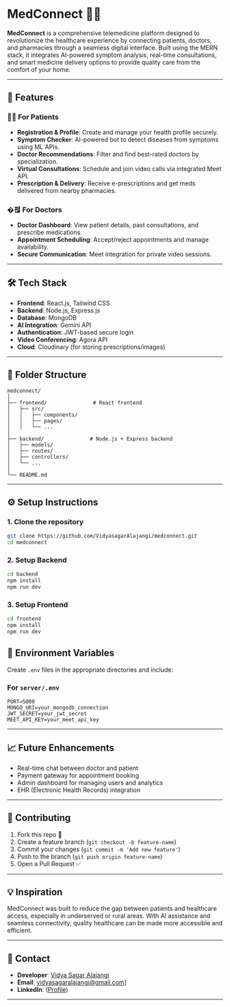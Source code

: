 # MedConnect 🏥💬

**MedConnect** is a comprehensive telemedicine platform designed to revolutionize the healthcare experience by connecting patients, doctors, and pharmacies through a seamless digital interface. Built using the MERN stack, it integrates AI-powered symptom analysis, real-time consultations, and smart medicine delivery options to provide quality care from the comfort of your home.

---

## 🚀 Features

### 👨‍⚕️ For Patients

- **Registration & Profile**: Create and manage your health profile securely.
- **Symptom Checker**: AI-powered bot to detect diseases from symptoms using ML APIs.
- **Doctor Recommendations**: Filter and find best-rated doctors by specialization.
- **Virtual Consultations**: Schedule and join video calls via integrated Meet API.
- **Prescription & Delivery**: Receive e-prescriptions and get meds delivered from nearby pharmacies.

### �펺 For Doctors

- **Doctor Dashboard**: View patient details, past consultations, and prescribe medications.
- **Appointment Scheduling**: Accept/reject appointments and manage availability.
- **Secure Communication**: Meet integration for private video sessions.

---

## 🛠️ Tech Stack

- **Frontend**: React.js, Tailwind CSS
- **Backend**: Node.js, Express.js
- **Database**: MongoDB
- **AI Integration**: Gemini API 
- **Authentication**: JWT-based secure login
- **Video Conferencing**: Agora API
- **Cloud**: Cloudinary (for storing prescriptions/images)

---

## 📂 Folder Structure

```
medconnect/
│
├── frontend/               # React frontend
│   ├── src/
│   │   ├── components/
│   │   ├── pages/
│   │   └── ...
│
├── backend/               # Node.js + Express backend
│   ├── models/
│   ├── routes/
│   ├── controllers/
│   └── ...
│
└── README.md
```

---

## ⚙️ Setup Instructions

### 1. Clone the repository

```bash
git clone https://github.com/VidyasagarAlajangi/medconnect.git
cd medconnect
```

### 2. Setup Backend

```bash
cd backend
npm install
npm run dev
```

### 3. Setup Frontend

```bash
cd frontend
npm install
npm run dev
```



## 🔐 Environment Variables

Create `.env` files in the appropriate directories and include:

### For `server/.env`

```
PORT=5000
MONGO_URI=your_mongodb_connection
JWT_SECRET=your_jwt_secret
MEET_API_KEY=your_meet_api_key
```

---

## 📈 Future Enhancements

- Real-time chat between doctor and patient
- Payment gateway for appointment booking
- Admin dashboard for managing users and analytics
- EHR (Electronic Health Records) integration

---

## 🤝 Contributing

1. Fork this repo 🍴
2. Create a feature branch (`git checkout -b feature-name`)
3. Commit your changes (`git commit -m 'Add new feature'`)
4. Push to the branch (`git push origin feature-name`)
5. Open a Pull Request ✅

---


## 💡 Inspiration

MedConnect was built to reduce the gap between patients and healthcare access, especially in underserved or rural areas. With AI assistance and seamless connectivity, quality healthcare can be made more accessible and efficient.

---


## 📢 Contact

- **Developer**: [Vidya Sagar Alajangi](https://github.com/VidyasagarAlajangi/)
- **Email**: [vidyasagaralajangi@gmail.com](mailto\:vidyasagaralajangi@gmail.com)]
- **LinkedIn**: ([Profile](https://www.linkedin.com/in/alajangi-vidyasagar/))

---

